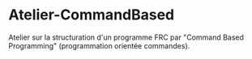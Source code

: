 # Atelier-CommandBased
Atelier sur la structuration d'un programme FRC par "Command Based Programming" (programmation orientée commandes).
